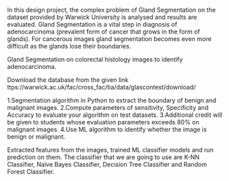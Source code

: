 In this design project, the complex problem of Gland Segmentation on the dataset provided by Warwick University is analysed and results are evaluated. Gland Segmentation is a vital step in diagnosis of adenocarcinoma (prevalent form of cancer that grows in the form of glands). For cancerous images gland segmentation becomes even more difficult as the glands lose their boundaries.

Gland Segmentation on colorectal histology images to identify adenocarcinoma.

Download the database from the given link
ttps://warwick.ac.uk/fac/cross_fac/tia/data/glascontest/download/

1.Segmentation algorithm in Python to extract the boundary of benign and malignant images.
2.Compute parameters of sensitivity, Specificity and Accuracy to evaluate your algorithm on test datasets.
3.Additional credit will be given to students whose evaluation parameters exceeds 80% on malignant images.
4.Use ML algorithm to identify whether the image is benign or malignant.


Extracted features from the images, trained ML classifier models and run prediction on them.
The classifier that we are going to use are K-NN Classifier, Naïve Bayes Classifier, Decision Tree Classifier and Random Forest Classifier.
